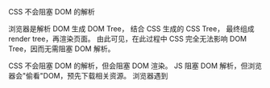 CSS 不会阻塞 DOM 的解析

浏览器是解析 DOM 生成 DOM Tree，
结合 CSS 生成的 CSS Tree，
最终组成 render tree，再渲染页面。
由此可见，在此过程中 CSS 完全无法影响 DOM Tree，因而无需阻塞 DOM 解析。

CSS 不会阻塞 DOM 的解析，但会阻塞 DOM 渲染。
JS 阻塞 DOM 解析，但浏览器会"偷看"DOM，预先下载相关资源。
浏览器遇到 <script>且没有 defer 或 async 属性的 标签时，会触发页面渲染，因而如果前面 CSS 资源尚未加载完毕时，浏览器会等待它加载完毕在执行脚本。

- 没有 defer 或 async，浏览器会立即加载并执行指定的脚本，“立即”指的是在渲染该 script 标签之下的文档元素之前，也就是说不等待后续载入的文档元素，读到就加载并执行。
- 有 async，加载和渲染后续文档元素的过程将和 script.js 的加载与执行并行进行（异步）。
- 有 defer，加载后续文档元素的过程将和 script.js 的加载并行进行（异步），但是 script.js 的执行要在所有元素解析完成之后，DOMContentLoaded 事件触发之前完成。

- defer 和 async 在网络读取（下载）这块儿是一样的，都是异步的（相较于 HTML 解析）
- 它俩的差别在于脚本下载完之后何时执行，显然 defer 是最接近我们对于应用脚本加载和执行的要求的
- defer 它是按照加载顺序执行脚本的 async 则是一个乱序执行的主

- async：异步，外部 JS 加载完成后，浏览器空闲时，Load 事件触发前执行，乱序；
- defer：异步，在 JS 加载完成后，整个文档解析完成后，触发 DOMContentLoaded 事件前执行，顺序；
